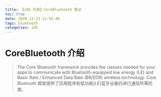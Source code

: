 ```yaml
---
title: 【iOS 开发】CoreBluetooth 笔记
toc: true
date: 2020-12-23 11:54:49
tags: bluetooth
categories: iOS
---
```

# CoreBluetooth 介绍
> The Core Bluetooth framework provides the classes needed for your apps to communicate with Bluetooth-equipped low energy (LE) and Basic Rate / Enhanced Data Rate (BR/EDR) wireless technology.
> Core Bluetooth 框架提供了应用程序和低功耗(LE)蓝牙设备的进行通信所需的类。


